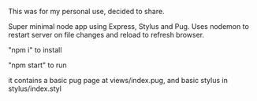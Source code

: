 This was for my personal use, decided to share.

Super minimal node app using Express, Stylus and Pug.
Uses nodemon to restart server on file changes and reload to refresh browser.

"npm i" to install

"npm start" to run

it contains a basic pug page at views/index.pug, and basic stylus in stylus/index.styl
